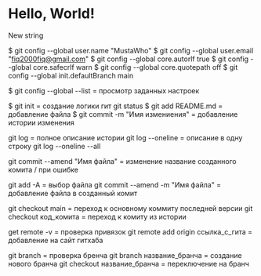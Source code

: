 # Hello, World!

New string

$ git config --global user.name "MustaWho"
$ git config --global user.email "fiq2000fiq@gmail.com"
$ git config --global core.autorlf true
$ git config --global core.safecrlf warn
$ git config --global core.quotepath off
$ git config --global init.defaultBranch main

$ git config --global --list = просмотр заданных настроек


$ git init = создание логики гит
git status
$ git add README.md = добавление файла
$ git commit -m "Имя измениения" = добавление истории изменения

git log = полное описание истории
git log --oneline = описание в одну строку
git log --oneline --all


git commit --amend "Имя файла" = изменение название созданного комита / при ошибке

git add -A = выбор файла
git commit --amend -m "Имя файла" = добавление файла в созданный комит


git checkout main = переход к основному коммиту последней версии
git checkout код_комита = переход к комиту из истории

get remote -v = проверка привязок
git remote add origin ссылка_с_гита = добавление на сайт гитхаба

git branch = проверка бренча
git branch название_бранча = создание нового бранча
git checkout название_бранча = переключение на бранч 
